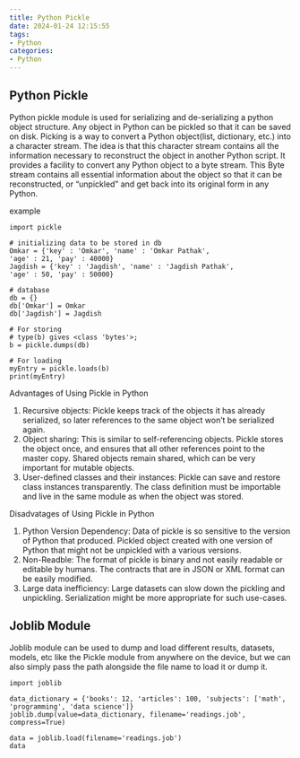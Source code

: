 ```yaml
---
title: Python Pickle
date: 2024-01-24 12:15:55
tags:
- Python
categories:
- Python
---
```


## Python Pickle
Python pickle module is used for serializing and de-serializing a python object structure. Any object in Python can be pickled so that it can be saved on disk.
Picking is a way to convert a Python object(list, dictionary, etc.) into a character stream. The idea is that this character stream contains all the information necessary to reconstruct the object in another Python script. It provides a facility to convert any Python object to a byte stream. This Byte stream contains all essential information about the object so that it can be reconstructed, or “unpickled” and get back into its original form in any Python.

example

```
import pickle

# initializing data to be stored in db
Omkar = {'key' : 'Omkar', 'name' : 'Omkar Pathak', 
'age' : 21, 'pay' : 40000}
Jagdish = {'key' : 'Jagdish', 'name' : 'Jagdish Pathak',
'age' : 50, 'pay' : 50000}

# database
db = {}
db['Omkar'] = Omkar
db['Jagdish'] = Jagdish

# For storing
# type(b) gives <class 'bytes'>;
b = pickle.dumps(db) 

# For loading
myEntry = pickle.loads(b)
print(myEntry)
```

Advantages of Using Pickle in Python
1. Recursive objects: Pickle keeps track of the objects it has already serialized, so later references to the same object won’t be serialized again. 
2. Object sharing: This is similar to self-referencing objects. Pickle stores the object once, and ensures that all other references point to the master copy. Shared objects remain shared, which can be very important for mutable objects.
3. User-defined classes and their instances: Pickle can save and restore class instances transparently. The class definition must be importable and live in the same module as when the object was stored.

Disadvatages of Using Pickle in Python
1. Python Version Dependency: Data of pickle is so sensitive to the version of Python that produced. Pickled object created with one version of Python that might not be unpickled with a various versions.
2. Non-Readble: The format of pickle is binary and not easily readable or editable by humans. The contracts that are in JSON or XML format can be easily modified.
3. Large data inefficiency: Large datasets can slow down the pickling and unpickling. Serialization might be more appropriate for such use-cases.


## Joblib Module
Joblib module can be used to dump and load different results, datasets, models, etc like the Pickle module from anywhere on the device, but we can also simply pass the path alongside the file name to load it or dump it.

```
import joblib

data_dictionary = {'books': 12, 'articles': 100, 'subjects': ['math', 'programming', 'data science']}
joblib.dump(value=data_dictionary, filename='readings.job', compress=True)

data = joblib.load(filename='readings.job')
data
```